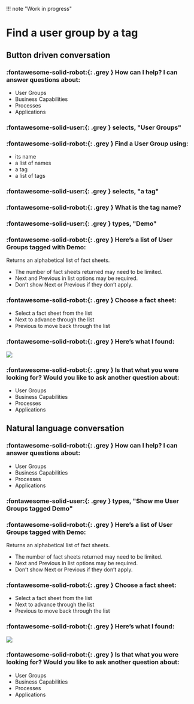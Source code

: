 !!! note "Work in progress"

# Find a user group by a tag

## Button driven conversation 

### :fontawesome-solid-robot:{: .grey } How can I help? I can answer questions about:

- User Groups
- Business Capabilities
- Processes
- Applications

### :fontawesome-solid-user:{: .grey } selects, "User Groups"

### :fontawesome-solid-robot:{: .grey } Find a User Group using:

- its name
- a list of names
- a tag
- a list of tags

### :fontawesome-solid-user:{: .grey } selects, "a tag"


### :fontawesome-solid-robot:{: .grey } What is the tag name?

### :fontawesome-solid-user:{: .grey } types, "Demo"


### :fontawesome-solid-robot:{: .grey } Here’s a list of User Groups tagged with Demo:

Returns an alphabetical list of fact sheets. 

- The number of fact sheets returned may need to be limited.
- Next and Previous in list options may be required. 
- Don’t show Next or Previous if they don’t apply.

### :fontawesome-solid-robot:{: .grey } Choose a fact sheet: 

- Select a fact sheet from the list
- Next to advance through the list
- Previous to move back through the list


### :fontawesome-solid-robot:{: .grey } Here’s what I found:

![](/images/chatbot-card-user-group.png)

### :fontawesome-solid-robot:{: .grey } Is that what you were looking for? Would you like to ask another question about:

- User Groups
- Business Capabilities
- Processes
- Applications

## Natural language conversation

### :fontawesome-solid-robot:{: .grey } How can I help? I can answer questions about:

- User Groups
- Business Capabilities
- Processes
- Applications

### :fontawesome-solid-user:{: .grey } types, "Show me User Groups tagged Demo"

### :fontawesome-solid-robot:{: .grey } Here’s a list of User Groups tagged with Demo:

Returns an alphabetical list of fact sheets. 

- The number of fact sheets returned may need to be limited.
- Next and Previous in list options may be required. 
- Don’t show Next or Previous if they don’t apply.

### :fontawesome-solid-robot:{: .grey } Choose a fact sheet: 

- Select a fact sheet from the list
- Next to advance through the list
- Previous to move back through the list

### :fontawesome-solid-robot:{: .grey } Here’s what I found:

![](/images/chatbot-card-user-group.png)

### :fontawesome-solid-robot:{: .grey } Is that what you were looking for? Would you like to ask another question about:

- User Groups
- Business Capabilities
- Processes
- Applications
